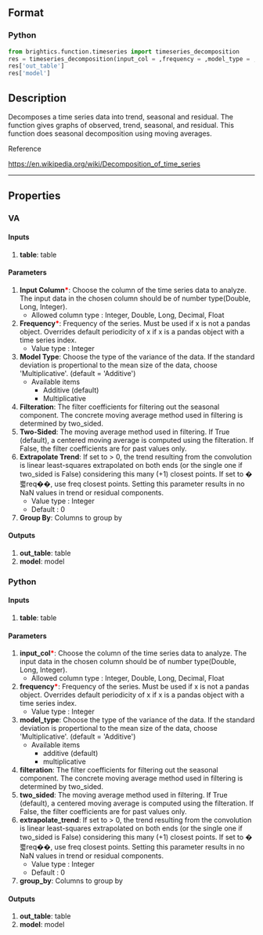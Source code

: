 ## Format
### Python
```python
from brightics.function.timeseries import timeseries_decomposition
res = timeseries_decomposition(input_col = ,frequency = ,model_type = ,filteration = ,two_sided = ,extrapolate_trend = ,group_by = )
res['out_table']
res['model']
```

## Description
Decomposes a time series data into trend, seasonal and residual. The function gives graphs of observed, trend, seasonal, and residual. This function does seasonal decomposition using moving averages.

Reference

https://en.wikipedia.org/wiki/Decomposition_of_time_series

---

## Properties
### VA
#### Inputs
1. **table**: table

#### Parameters
1. **Input Column**<b style="color:red">*</b>: Choose the column of the time series data to analyze. The input data in the chosen column should be of number type(Double, Long, Integer).
   - Allowed column type : Integer, Double, Long, Decimal, Float
2. **Frequency**<b style="color:red">*</b>: Frequency of the series. Must be used if x is not a pandas object. Overrides default periodicity of x if x is a pandas object with a time series index.
   - Value type : Integer
3. **Model Type**: Choose the type of the variance of the data. If the standard deviation is propertional to the mean size of the data, choose 'Multiplicative'. (default = 'Additive')
   - Available items
      - Additive (default)
      - Multiplicative
4. **Filteration**: The filter coefficients for filtering out the seasonal component. The concrete moving average method used in filtering is determined by two_sided.
5. **Two-Sided**: The moving average method used in filtering. If True (default), a centered moving average is computed using the filteration. If False, the filter coefficients are for past values only.
6. **Extrapolate Trend**: If set to > 0, the trend resulting from the convolution is linear least-squares extrapolated on both ends (or the single one if two_sided is False) considering this many (+1) closest points. If set to �쁣req��, use freq closest points. Setting this parameter results in no NaN values in trend or residual components.
   - Value type : Integer
   - Default : 0
7. **Group By**: Columns to group by

#### Outputs
1. **out_table**: table
2. **model**: model

### Python
#### Inputs
1. **table**: table

#### Parameters
1. **input_col**<b style="color:red">*</b>: Choose the column of the time series data to analyze. The input data in the chosen column should be of number type(Double, Long, Integer).
   - Allowed column type : Integer, Double, Long, Decimal, Float
2. **frequency**<b style="color:red">*</b>: Frequency of the series. Must be used if x is not a pandas object. Overrides default periodicity of x if x is a pandas object with a time series index.
   - Value type : Integer
3. **model_type**: Choose the type of the variance of the data. If the standard deviation is propertional to the mean size of the data, choose 'Multiplicative'. (default = 'Additive')
   - Available items
      - additive (default)
      - multiplicative
4. **filteration**: The filter coefficients for filtering out the seasonal component. The concrete moving average method used in filtering is determined by two_sided.
5. **two_sided**: The moving average method used in filtering. If True (default), a centered moving average is computed using the filteration. If False, the filter coefficients are for past values only.
6. **extrapolate_trend**: If set to > 0, the trend resulting from the convolution is linear least-squares extrapolated on both ends (or the single one if two_sided is False) considering this many (+1) closest points. If set to �쁣req��, use freq closest points. Setting this parameter results in no NaN values in trend or residual components.
   - Value type : Integer
   - Default : 0
7. **group_by**: Columns to group by

#### Outputs
1. **out_table**: table
2. **model**: model

